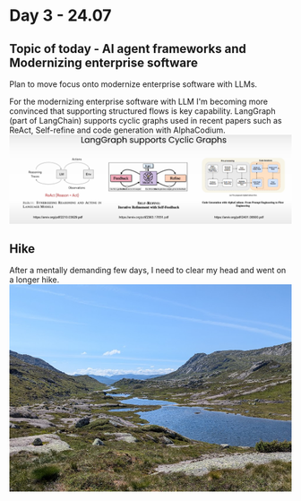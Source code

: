 # Day 3 - 24.07

## Topic of today - AI agent frameworks and Modernizing enterprise software
Plan to move focus onto modernize enterprise software with LLMs. 

For the modernizing enterprise software with LLM I'm becoming more convinced that supporting structured flows is key capability.
LangGraph (part of LangChain) supports cyclic graphs used in recent papers such as ReAct, Self-refine and code generation with AlphaCodium.
![Office](img/cyclicgraphs.png)

## Hike
After a mentally demanding few days, I need to clear my head and went on a longer hike. 
![Office](img/hike2.png)